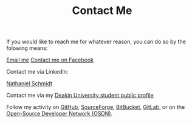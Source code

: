 ﻿---
layout: page
title: Contact Me
description: "Nathaniel Schmidt contact information"
permalink: /contact/
---

If you would like to reach me for whatever reason, you can do so by the folowing means:

[Email me](mailto:schmidty2244@gmail.com)
[Contact me on Facebook](https://www.facebook.com/nschmidtblog/)

Contact me via LinkedIn:
<script type="text/javascript" src="https://platform.linkedin.com/badges/js/profile.js" async defer></script>
<div class="LI-profile-badge"  data-version="v1" data-size="medium" data-locale="en_US" data-type="horizontal" data-theme="light" data-vanity="njsch"><a class="LI-simple-link" href='https://au.linkedin.com/in/njsch?trk=profile-badge'>Nathaniel Schmidt</a></div>

Contact me via my [Deakin University student public profile](https://sync.deakin.edu.au/profiles/student/njschmidt/)

Follow my activity on [GitHub](https://github.com/njsch/), [SourceForge](https://sourceforge.net/u/njschmidt/), [BitBucket](https://bitbucket.org/njsch/), [GitLab](https://gitlab.com/njsch), or on the [Open-Source Developer Network (OSDN)](https://osdn.net/users/njsch/).